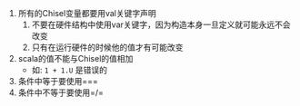 1. 所有的Chisel变量都要用val关键字声明  
    1. 不要在硬件结构中使用var关键字，因为构造本身一旦定义就可能永远不会改变  
    2. 只有在运行硬件的时候他的值才有可能改变  
2. scala的值不能与Chisel的值相加  
    - 如: `1 + 1.U` 是错误的
3. 条件中等于要使用===
4. 条件中不等于要使用=/=
